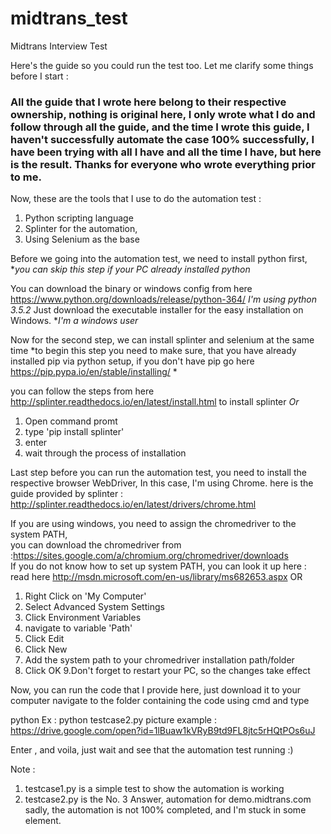 # midtrans_test
Midtrans Interview Test


Here's the guide so you could run the test too.
Let me clarify some things before I start :
### All the guide that I wrote here belong to their respective ownership, nothing is original here, I only wrote what I do and follow through all the guide, and the time I wrote this guide, I haven't successfully automate the case 100% successfully, I have been trying with all I have and all the time I have, but here is the result. Thanks for everyone who wrote everything prior to me. ###

Now, these are the tools that I use to do the automation test :
1. Python scripting language
2. Splinter for the automation,
3. Using Selenium as the base

Before we going into the automation test, we need to install python first, **you can skip this step if your PC already installed python*

You can download the binary or windows config from here https://www.python.org/downloads/release/python-364/
*I'm using python 3.5.2*
Just download the executable installer for the easy installation on Windows. **I'm a windows user*

Now for the second step, we can install splinter and selenium at the same time
*to begin this step you need to make sure, that you have already installed pip via python setup, if you don't have pip go here https://pip.pypa.io/en/stable/installing/ *

you can follow the steps from here http://splinter.readthedocs.io/en/latest/install.html to install splinter
*Or*
1. Open command promt
2. type 'pip install splinter'
3. enter
4. wait through the process of installation

Last step before you can run the automation test, you need to install the respective browser WebDriver,
In this case, I'm using Chrome.
here is the guide provided by splinter : http://splinter.readthedocs.io/en/latest/drivers/chrome.html

If you are using windows, you need to assign the chromedriver to the system PATH,<br>
you can download the chromedriver from :https://sites.google.com/a/chromium.org/chromedriver/downloads</br>
If you do not know how to set up system PATH, you can look it up here :
read here http://msdn.microsoft.com/en-us/library/ms682653.aspx
OR
1. Right Click on 'My Computer' 
2. Select Advanced System Settings
3. Click Environment Variables
4. navigate to variable 'Path'
5. Click Edit
6. Click New
7. Add the system path to your chromedriver installation path/folder
8. Click OK
9.Don't forget to restart your PC, so the changes take effect

Now, you can run the code that I provide here, just download it to your computer
navigate to the folder containing the code using cmd
and type

python <program name>
  Ex : python testcase2.py
  picture example :
  https://drive.google.com/open?id=1lBuaw1kVRyB9td9FL8jtc5rHQtPOs6uJ
  
  Enter , and voila, just wait and see that the automation test running :)
  
  Note :
  1. testcase1.py is a simple test to show the automation is working
  2. testcase2.py is the No. 3 Answer, automation for demo.midtrans.com
    sadly, the automation is not 100% completed, and I'm stuck in some element.
